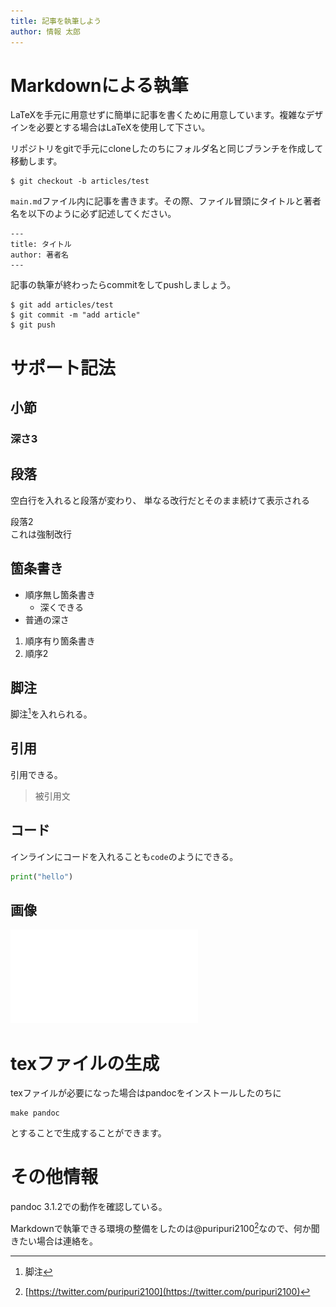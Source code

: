 ```yaml
---
title: 記事を執筆しよう
author: 情報 太郎
---
```


# Markdownによる執筆

LaTeXを手元に用意せずに簡単に記事を書くために用意しています。複雑なデザインを必要とする場合はLaTeXを使用して下さい。

リポジトリをgitで手元にcloneしたのちにフォルダ名と同じブランチを作成して移動します。

```
$ git checkout -b articles/test
```

`main.md`ファイル内に記事を書きます。その際、ファイル冒頭にタイトルと著者名を以下のように必ず記述してください。


```
---
title: タイトル
author: 著者名
---
```

記事の執筆が終わったらcommitをしてpushしましょう。

```
$ git add articles/test
$ git commit -m "add article"
$ git push
```

# サポート記法

## 小節

### 深さ3

## 段落

空白行を入れると段落が変わり、
単なる改行だとそのまま続けて表示される

段落2\
これは強制改行

## 箇条書き

- 順序無し箇条書き
  - 深くできる
- 普通の深さ

1. 順序有り箇条書き
1. 順序2

## 脚注

脚注[^footnote]を入れられる。

[^footnote]: 脚注

## 引用

引用できる。

> 被引用文

## コード

インラインにコードを入れることも`code`のようにできる。

```python
print("hello")
```

## 画像

![画像のテスト](../back_cover/wordlogo.pdf)



# texファイルの生成

texファイルが必要になった場合はpandocをインストールしたのちに

```
make pandoc
```

とすることで生成することができます。

# その他情報

pandoc 3.1.2での動作を確認している。

Markdownで執筆できる環境の整備をしたのは@puripuri2100[^puripuri2100]なので、何か聞きたい場合は連絡を。

[^puripuri2100]: [https://twitter.com/puripuri2100](https://twitter.com/puripuri2100)

